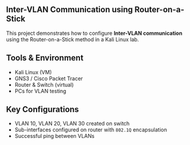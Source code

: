 ## Inter-VLAN Communication using Router-on-a-Stick

This project demonstrates how to configure **Inter-VLAN communication** using the Router-on-a-Stick method in a Kali Linux lab.

## Tools & Environment
- Kali Linux (VM)
- GNS3 / Cisco Packet Tracer
- Router & Switch (virtual)
- PCs for VLAN testing

## Key Configurations
- VLAN 10, VLAN 20, VLAN 30 created on switch
- Sub-interfaces configured on router with `802.1Q` encapsulation
- Successful ping between VLANs
